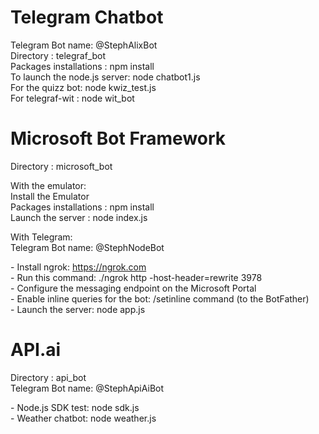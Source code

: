 # Telegram Chatbot

Telegram Bot name: \@StephAlixBot <br>
Directory : telegraf_bot <br>
Packages installations : npm install <br>
To launch the node.js server: node chatbot1.js <br>
For the quizz bot: node kwiz_test.js <br>
For telegraf-wit : node wit_bot <br>


# Microsoft Bot Framework

Directory : microsoft_bot <br>

With the emulator: <br>
Install the Emulator <br>
Packages installations : npm install <br>
Launch the server : node index.js <br>

With Telegram: <br>
Telegram Bot name: \@StephNodeBot <br>

\- Install ngrok: https://ngrok.com <br>
\- Run this command: ./ngrok http -host-header=rewrite 3978 <br>
\- Configure the messaging endpoint on the Microsoft Portal <br>
\- Enable inline queries for the bot: /setinline command (to the BotFather) <br>
\- Launch the server: node app.js <br>


# API.ai

Directory : api_bot <br>
Telegram Bot name: \@StephApiAiBot <br>

\- Node.js SDK test: node sdk.js <br>
\- Weather chatbot: node weather.js <br>
